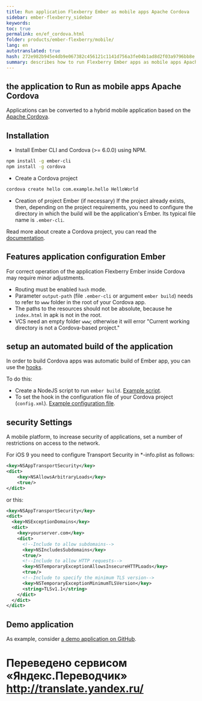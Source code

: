```yaml
--- 
title: Run application Flexberry Ember as mobile apps Apache Cordova 
sidebar: ember-flexberry_sidebar 
keywords: 
toc: true 
permalink: en/ef_cordova.html 
folder: products/ember-flexberry/mobile/ 
lang: en 
autotranslated: true 
hash: 272e982b945e4db9e067382c456121c1141d756a3fe04b1ad8d2f03a9796bb8e 
summary: describes how to run Flexberry Ember apps as mobile apps Apache Cordova. 
--- 
```


## the application to Run as mobile apps Apache Cordova 
Applications can be converted to a hybrid mobile application based on the [Apache Cordova](https://cordova.apache.org/). 

## Installation 

* Install Ember CLI and Cordova (>= 6.0.0) using NPM. 

```bash
npm install -g ember-cli
npm install -g cordova
``` 

* Create a Cordova project 

```bash
cordova create hello com.example.hello HelloWorld
``` 

* Creation of project Ember (if necessary) 
If the project already exists, then, depending on the project requirements, you need to configure the directory in which the build will be the application's Ember. Its typical file name is `.ember-cli`. 

Read more about create a Cordova project, you can read the [documentation](https://cordova.apache.org/docs/en/dev/guide/cli/index.html). 


## Features application configuration Ember 

For correct operation of the application Flexberry Ember inside Cordova may require minor adjustments. 

* Routing must be enabled `hash` mode. 
* Parameter `output-path` (file `.ember-cli` or argument `ember build`) needs to refer to `www` folder in the root of your Cordova app. 
* The paths to the resources should not be absolute, because he `index.html` in apk is not in the root. 
* VCS need an empty folder `www`; otherwise it will error "Current working directory is not a Cordova-based project." 

## setup an automated build of the application 

In order to build Cordova apps was automatic build of Ember app, you can use the [hooks](https://cordova.apache.org/docs/en/dev/guide/appdev/hooks/). 

To do this: 

* Create a NodeJS script to run `ember build`. [Example script](https://github.com/Flexberry/flexberry-cordova-ember-demo/blob/master/scripts/buildEmberApp.js). 
* To set the hook in the configuration file of your Cordova project (`config.xml`). [Example configuration file](https://github.com/Flexberry/flexberry-cordova-ember-demo/blob/master/config.xml). 

## security Settings 

A mobile platform, to increase security of applications, set a number of restrictions on access to the network. 

For iOS 9 you need to configure Transport Security in *-info.plist as follows: 

```xml
<key>NSAppTransportSecurity</key>
<dict>
    <key>NSAllowsArbitraryLoads</key>
    <true/>
</dict>
``` 

or this: 

```xml
<key>NSAppTransportSecurity</key>
<dict>
  <key>NSExceptionDomains</key>
  <dict>
    <key>yourserver.com</key>
    <dict>
      <!--Include to allow subdomains-->
      <key>NSIncludesSubdomains</key>
      <true/>
      <!--Include to allow HTTP requests-->
      <key>NSTemporaryExceptionAllowsInsecureHTTPLoads</key>
      <true/>
      <!--Include to specify the minimum TLS version-->
      <key>NSTemporaryExceptionMinimumTLSVersion</key>
      <string>TLSv1.1</string>
    </dict>
  </dict>
</dict>
``` 

## Demo application 

As example, consider [a demo application on GitHub](https://github.com/Flexberry/flexberry-cordova-ember-demo). 



 # Переведено сервисом «Яндекс.Переводчик» http://translate.yandex.ru/